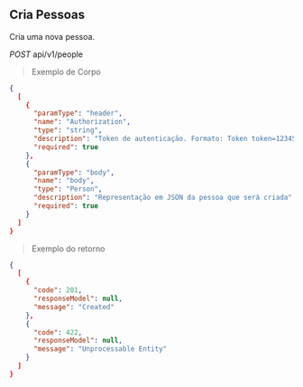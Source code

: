 ## Cria Pessoas

Cria uma nova pessoa.


<div class="api-endpoint">
  <div class="endpoint-data">
    <i class="label label-get">POST</i>
     api/v1/people
  </div>
</div>


> Exemplo de Corpo

```json
{
  [
    {
      "paramType": "header",
      "name": "Authorization",
      "type": "string",
      "description": "Token de autenticação. Formato: Token token=123456",
      "required": true
    },
    {
      "paramType": "body",
      "name": "body",
      "type": "Person",
      "description": "Representação em JSON da pessoa que será criada",
      "required": true
    }
  ]
}
```

> Exemplo do retorno

```json
{
  [
    {
      "code": 201,
      "responseModel": null,
      "message": "Created"
    },
    {
      "code": 422,
      "responseModel": null,
      "message": "Unprocessable Entity"
    }
  ]
}
```